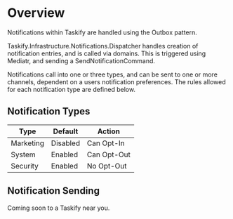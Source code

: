 # Overview

Notifications within Taskify are handled using the Outbox pattern.

Taskify.Infrastructure.Notifications.Dispatcher handles creation of notification entries, and is called via domains. This is triggered using Mediatr, and sending a SendNotificationCommand.

Notifications call into one or three types, and can be sent to one or more channels, dependent on a users notification preferences. The rules allowed for each notification type are defined below.

## Notification Types

| Type  | Default  | Action |
| ----- | -------- | -------------- |
| Marketing | Disabled | Can Opt-In |
| System    | Enabled  | Can Opt-Out|
| Security  | Enabled  | No Opt-Out |

## Notification Sending

Coming soon to a Taskify near you.
